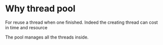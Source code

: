 ﻿# Why thread pool

For reuse a thread when one finished. Indeed the creating thread can cost in time and resource

The pool manages all the threads inside.
